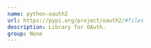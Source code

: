 ```yaml
---
name: python-oauth2
url: https://pypi.org/project/oauth2/#files
description: Library for OAuth.
group: None
---
```

